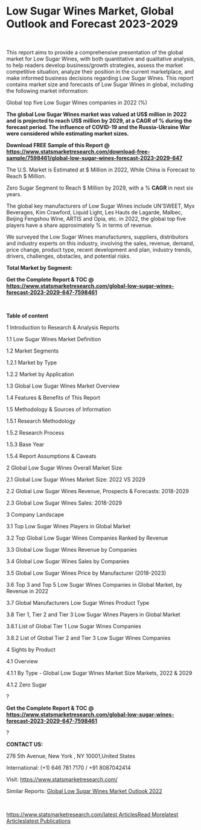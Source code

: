 <h1>Low Sugar Wines Market, Global Outlook and Forecast 2023-2029</h1><br/><p>This report aims to provide a comprehensive presentation of the global market for Low Sugar Wines, with both quantitative and qualitative analysis, to help readers develop business/growth strategies, assess the market competitive situation, analyze their position in the current marketplace, and make informed business decisions regarding Low Sugar Wines. This report contains market size and forecasts of Low Sugar Wines in global, including the following market information:</p>
 
 
 
 <p>Global top five Low Sugar Wines companies in 2022 (%)</p>
 
 
 
 <p><strong>The global Low Sugar Wines market was valued at US$ million in 2022 and is projected to reach US$ million by 2029, at a <strong>CAGR</strong> of % during the forecast period. The influence of COVID-19 and the Russia-Ukraine War were considered while estimating market sizes.</strong></p>
 
 
 
 <p><strong>Download FREE Sample of this Report @ <a href="https://www.statsmarketresearch.com/download-free-sample/7598461/global-low-sugar-wines-forecast-2023-2029-647">https://www.statsmarketresearch.com/download-free-sample/7598461/global-low-sugar-wines-forecast-2023-2029-647</a></strong></p>
 
 
 
 <p>The U.S. Market is Estimated at $ Million in 2022, While China is Forecast to Reach $ Million.</p>
 
 
 
 <p>Zero Sugar Segment to Reach $ Million by 2029, with a % <strong>CAGR</strong> in next six years.</p>
 
 
 
 <p>The global key manufacturers of Low Sugar Wines include UN&#39;SWEET, Myx Beverages, Kim Crawford, Liquid Light, Les Hauts de Lagarde, Malbec, Beijing Fengshou Wine, ARTIS and Opia, etc. in 2022, the global top five players have a share approximately % in terms of revenue.</p>
 
 
 
 <p>We surveyed the Low Sugar Wines manufacturers, suppliers, distributors and industry experts on this industry, involving the sales, revenue, demand, price change, product type, recent development and plan, industry trends, drivers, challenges, obstacles, and potential risks.</p>
 
 
 
 <p><strong>Total Market by Segment:</strong></p>
 
 
 
 <div><b>Get the Complete Report & TOC @ <a href="https://www.statsmarketresearch.com/global-low-sugar-wines-forecast-2023-2029-647-7598461">https://www.statsmarketresearch.com/global-low-sugar-wines-forecast-2023-2029-647-7598461</a></b></div>
 
 
 
 <p><br />
 
 <b>Table of content</b></p>
 
 
 
 <p>1 Introduction to Research & Analysis Reports<br />
 
 1.1 Low Sugar Wines Market Definition<br />
 
 1.2 Market Segments<br />
 
 1.2.1 Market by Type<br />
 
 1.2.2 Market by Application<br />
 
 1.3 Global Low Sugar Wines Market Overview<br />
 
 1.4 Features & Benefits of This Report<br />
 
 1.5 Methodology & Sources of Information<br />
 
 1.5.1 Research Methodology<br />
 
 1.5.2 Research Process<br />
 
 1.5.3 Base Year<br />
 
 1.5.4 Report Assumptions & Caveats<br />
 
 2 Global Low Sugar Wines Overall Market Size<br />
 
 2.1 Global Low Sugar Wines Market Size: 2022 VS 2029<br />
 
 2.2 Global Low Sugar Wines Revenue, Prospects & Forecasts: 2018-2029<br />
 
 2.3 Global Low Sugar Wines Sales: 2018-2029<br />
 
 3 Company Landscape<br />
 
 3.1 Top Low Sugar Wines Players in Global Market<br />
 
 3.2 Top Global Low Sugar Wines Companies Ranked by Revenue<br />
 
 3.3 Global Low Sugar Wines Revenue by Companies<br />
 
 3.4 Global Low Sugar Wines Sales by Companies<br />
 
 3.5 Global Low Sugar Wines Price by Manufacturer (2018-2023)<br />
 
 3.6 Top 3 and Top 5 Low Sugar Wines Companies in Global Market, by Revenue in 2022<br />
 
 3.7 Global Manufacturers Low Sugar Wines Product Type<br />
 
 3.8 Tier 1, Tier 2 and Tier 3 Low Sugar Wines Players in Global Market<br />
 
 3.8.1 List of Global Tier 1 Low Sugar Wines Companies<br />
 
 3.8.2 List of Global Tier 2 and Tier 3 Low Sugar Wines Companies<br />
 
 4 Sights by Product<br />
 
 4.1 Overview<br />
 
 4.1.1 By Type - Global Low Sugar Wines Market Size Markets, 2022 & 2029<br />
 
 4.1.2 Zero Sugar<br />
 
 ? </p>
 
 
 
 <div><b>Get the Complete Report & TOC @ <a href="https://www.statsmarketresearch.com/global-low-sugar-wines-forecast-2023-2029-647-7598461">https://www.statsmarketresearch.com/global-low-sugar-wines-forecast-2023-2029-647-7598461</a></b></div>
 
 
 
 <p>? </p>
 
 
 
 <p><b>CONTACT US:</b><br />
 
 276 5th Avenue, New York , NY 10001,United States<br />
 
 International: (+1) 646 781 7170 / +91 8087042414<br />
 
 Visit: <a href="https://www.statsmarketresearch.com/">https://www.statsmarketresearch.com/</a><br />
 
 Similar Reports: <a href="https://www.statsmarketresearch.com/global-low-sugar-wines-forecast-2023-2029-647-7598461">Global Low Sugar Wines Market Outlook 2022</a><br />
 
 <br />
 
 <a href="https://gyeongbokgung.com">https://www.statsmarketresearch.com/</a><a href="https://hallyeomaritime.com">latest Articles</a><a href="https://jingwansa.com">Read More</a><a href="https://nguoiviet.jp/">latest Articles</a><a href="https://www.intelmarketresearch.com/">latest Publications</a></p>